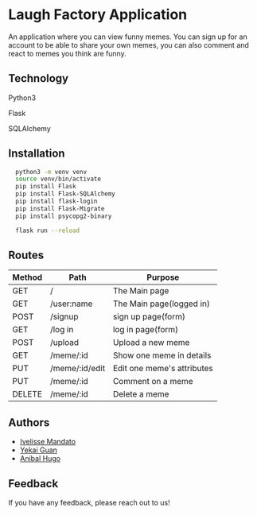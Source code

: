 
# Laugh Factory Application

An application where you can view funny memes. You can sign up for an account
to be able to share your own memes, you can also comment and react to memes you think are funny.


## Technology 
Python3

Flask

SQLAlchemy
## Installation



```bash
  python3 -m venv venv 
  source venv/bin/activate 
  pip install Flask 
  pip install Flask-SQLAlchemy 
  pip install flask-login
  pip install Flask-Migrate    
  pip install psycopg2-binary     

  flask run --reload
```
    
## Routes

|Method	     |Path	            |Purpose|
|------------|------------------|-----------------------------------------------------------|
|GET	     |/	                |The Main page|
|GET	     |/user:name	    |The Main page(logged in)|
|POST	     |/signup	        |sign up page(form)|
|GET	     |/log in	        |log in page(form)|
|POST	     |/upload	        |Upload a new meme|
|GET	     |/meme/:id	        |Show one meme in details|
|PUT	     |/meme/:id/edit	|Edit one meme's attributes|
|PUT	     |/meme/:id	        |Comment on a meme|
|DELETE	     |/meme/:id	        |Delete a meme|



## Authors

- [Ivelisse Mandato](https://www.github.com/imandato)
- [Yekai Guan](https://www.github.com/chosenbyme)
- [Anibal Hugo](https://www.github.com/ahugo93)


## Feedback

If you have any feedback, please reach out to us!


